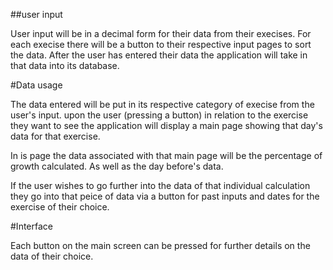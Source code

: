 ##user input

User input will be in a decimal form for their data from their execises. 
For each execise there will be a button to their respective input pages to sort the data. 
After the user has entered their data the application will take in that data into its database.

#Data usage

The data entered will be put in its respective category of execise from the user's input. 
upon the user (pressing a button) in relation to the exercise they want to see the application 
will display a main page showing that day's data for that exercise.

In is page the data associated with that main page will be the percentage of growth calculated.
As well as the day before's data.

If the user wishes to go further into the data of that individual calculation they go into that peice of data via a button
for past inputs and dates for the exercise of their choice. 

#Interface

Each button on the main screen can be pressed for further details on the data of their choice. 

